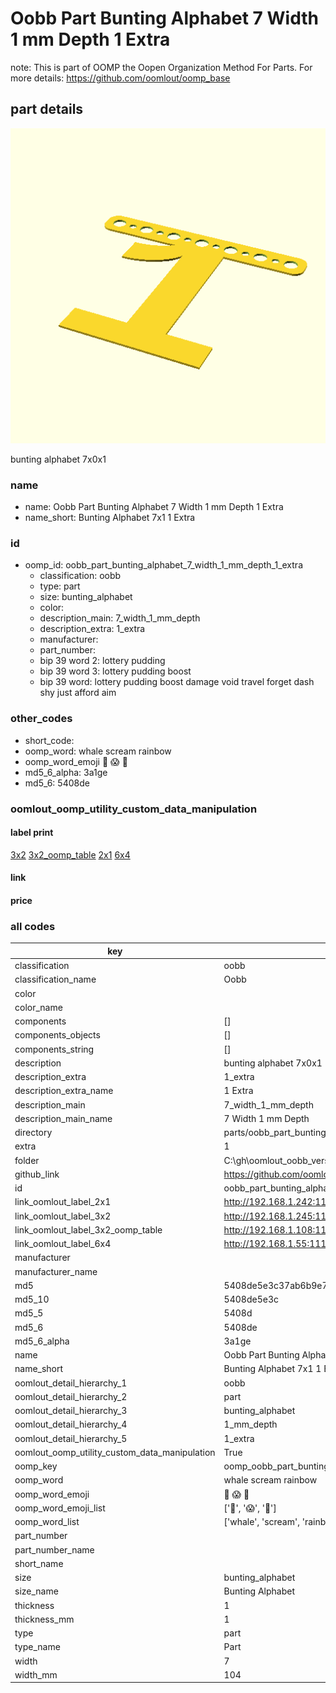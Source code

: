 # Oobb Part Bunting Alphabet 7 Width 1 mm Depth 1 Extra  

note: This is part of OOMP the Oopen Organization Method For Parts. For more details: https://github.com/oomlout/oomp_base

##  part details
  

[![](3dpr.png)](3dpr.png)

bunting alphabet 7x0x1



### name
* name: Oobb Part Bunting Alphabet 7 Width 1 mm Depth 1 Extra
* name_short: Bunting Alphabet 7x1 1 Extra
### id
* oomp_id: oobb_part_bunting_alphabet_7_width_1_mm_depth_1_extra
  * classification: oobb
  * type: part
  * size: bunting_alphabet
  * color: 
  * description_main: 7_width_1_mm_depth
  * description_extra: 1_extra
  * manufacturer: 
  * part_number: 
  * bip 39 word 2: lottery pudding
  * bip 39 word 3: lottery pudding boost
  * bip 39 word: lottery pudding boost damage void travel forget dash shy just afford aim

### other_codes
* short_code: 
* oomp_word: whale scream rainbow
* oomp_word_emoji :whale: :scream: :rainbow:
* md5_6_alpha: 3a1ge
* md5_6: 5408de






### oomlout_oomp_utility_custom_data_manipulation
#### label print
[3x2](http://192.168.1.245:1112/?label=oomp%203a1ge)
[3x2_oomp_table](http://192.168.1.108:1112/?label=oomp%203a1ge)
[2x1](http://192.168.1.242:1112/?label=oomp%203a1ge)
[6x4](http://192.168.1.55:1112/?label=oomp%203a1ge)    

#### link

                              

#### price







### all codes 
| key | value |  
| --- | --- |  
| classification | oobb |  
| classification_name | Oobb |  
| color |  |  
| color_name |  |  
| components | [] |  
| components_objects | [] |  
| components_string | [] |  
| description | bunting alphabet 7x0x1 |  
| description_extra | 1_extra |  
| description_extra_name | 1 Extra |  
| description_main | 7_width_1_mm_depth |  
| description_main_name | 7 Width 1 mm Depth |  
| directory | parts/oobb_part_bunting_alphabet_7_width_1_mm_depth_1_extra |  
| extra | 1 |  
| folder | C:\gh\oomlout_oobb_version_4_generated_parts\things\oobb_part_bunting_alphabet_7_width_1_mm_depth_1_extra |  
| github_link | https://github.com/oomlout/oomlout_oomp_part_src/tree/main/parts/oobb_part_bunting_alphabet_7_width_1_mm_depth_1_extra |  
| id | oobb_part_bunting_alphabet_7_width_1_mm_depth_1_extra |  
| link_oomlout_label_2x1 | http://192.168.1.242:1112/?label=oomp%203a1ge |  
| link_oomlout_label_3x2 | http://192.168.1.245:1112/?label=oomp%203a1ge |  
| link_oomlout_label_3x2_oomp_table | http://192.168.1.108:1112/?label=oomp%203a1ge |  
| link_oomlout_label_6x4 | http://192.168.1.55:1112/?label=oomp%203a1ge |  
| manufacturer |  |  
| manufacturer_name |  |  
| md5 | 5408de5e3c37ab6b9e7ac370336b4c20 |  
| md5_10 | 5408de5e3c |  
| md5_5 | 5408d |  
| md5_6 | 5408de |  
| md5_6_alpha | 3a1ge |  
| name | Oobb Part Bunting Alphabet 7 Width 1 mm Depth 1 Extra |  
| name_short | Bunting Alphabet 7x1 1 Extra |  
| oomlout_detail_hierarchy_1 | oobb |  
| oomlout_detail_hierarchy_2 | part |  
| oomlout_detail_hierarchy_3 | bunting_alphabet |  
| oomlout_detail_hierarchy_4 | 1_mm_depth |  
| oomlout_detail_hierarchy_5 | 1_extra |  
| oomlout_oomp_utility_custom_data_manipulation | True |  
| oomp_key | oomp_oobb_part_bunting_alphabet_7_width_1_mm_depth_1_extra |  
| oomp_word | whale scream rainbow |  
| oomp_word_emoji | :whale: :scream: :rainbow: |  
| oomp_word_emoji_list | [':whale:', ':scream:', ':rainbow:'] |  
| oomp_word_list | ['whale', 'scream', 'rainbow'] |  
| part_number |  |  
| part_number_name |  |  
| short_name |  |  
| size | bunting_alphabet |  
| size_name | Bunting Alphabet |  
| thickness | 1 |  
| thickness_mm | 1 |  
| type | part |  
| type_name | Part |  
| width | 7 |  
| width_mm | 104 |  
